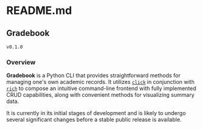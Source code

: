 # README.md

## Gradebook 

`v0.1.0`

### Overview

**Gradebook** is a Python CLI that provides straightforward methods for managing one's own academic records. It utilizes [`click`](https://github.com/pallets/click/) in conjunction with [`rich`](https://github.com/Textualize/rich) to compose an intuitive command-line frontend with fully implemented CRUD capabilities, along with convenient methods for visualizing summary data.

It is currently in its initial stages of development and is likely to undergo several significant changes before a stable public release is available.
